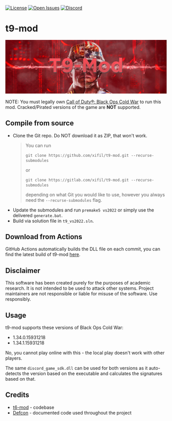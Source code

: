 [![License](https://img.shields.io/gitlab/license/xifil/t9-mod.svg)](https://gitlab.com/xifil/t9-mod/-/blob/master/LICENSE)
[![Open Issues](https://img.shields.io/gitlab/issues/open/xifil/t9-mod.svg)](https://gitlab.com/xifil/t9-mod/-/issues)
[![Discord](https://img.shields.io/discord/769966964030046298?color=%237289DA&label=members&logo=discord&logoColor=%23FFFFFF)](https://discord.gg/dPzJajt)

# t9-mod

<p align="center">
  <img src="assets/github/banner.png?raw=true" />
</p>

NOTE: You must legally own [Call of Duty®: Black Ops Cold War](https://store.steampowered.com/app/1985810/) to run this mod. Cracked/Pirated versions of the game are **NOT** supported.

## Compile from source

- Clone the Git repo. Do NOT download it as ZIP, that won't work.
  > You can run
  > ```
  > git clone https://github.com/xifil/t9-mod.git --recurse-submodules
  > ```
  > or
  > ```
  > git clone https://gitlab.com/xifil/t9-mod.git --recurse-submodules
  > ```
  > depending on what Git you would like to use, however you always need the `--recurse-submodules` flag.
- Update the submodules and run `premake5 vs2022` or simply use the delivered `generate.bat`.
- Build via solution file in `t9_vs2022.sln`.

<!--
### Premake arguments

| Argument                    | Description                                    |
|:----------------------------|:-----------------------------------------------|
| `--copy-to=PATH`            | Optional, copy the EXE to a custom folder after build, define the path here if wanted. |
| `--dev-build`               | Enable development builds of the client. |

<br/>-->

## Download from Actions

GitHub Actions automatically builds the DLL file on each 
commit, you can find the latest build of t9-mod 
[here](https://xifil.github.io/t9-redirect).

## Disclaimer

This software has been created purely for the purposes of
academic research. It is not intended to be used to attack
other systems. Project maintainers are not responsible or
liable for misuse of the software. Use responsibly.

## Usage

t9-mod supports these versions of Black Ops Cold War:  
- 1.34.0.15931218
- 1.34.1.15931218

No, you cannot play online with this - the local play doesn't work with other players.

The same `discord_game_sdk.dll` can be used for both versions as it auto-detects the version based on the executable and calculates the signatures based on that.

## Credits

- [t6-mod](https://gitlab.com/xifil/t6-mod) - codebase
- [Defcon](https://github.com/ProjectDonetsk/Defcon) - documented code used throughout the project
